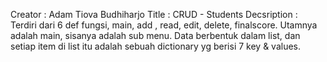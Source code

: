 Creator      : Adam Tiova Budhiharjo
Title        : CRUD - Students
Decsription  : Terdiri dari 6 def fungsi, main, add , read, edit, delete, finalscore. Utamnya adalah main, sisanya adalah sub menu.
                Data berbentuk dalam list, dan setiap item di list itu adalah sebuah dictionary yg berisi 7 key & values.
